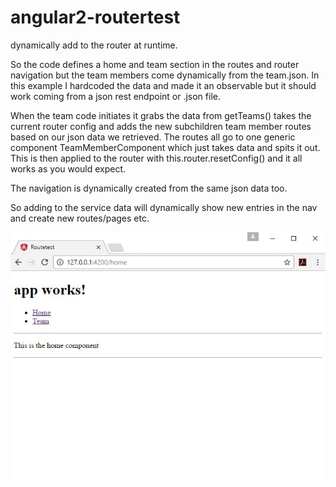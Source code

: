 # angular2-routertest
dynamically add to the router at runtime.

So the code defines a home and team section in the routes and router navigation but the team members come dynamically from the team.json. In this example I hardcoded the data and made it an observable but it should work coming from a json rest endpoint or .json file.

When the team code initiates it grabs the data from getTeams() takes the current router config and adds the new subchildren team member routes based on our json data we retrieved. The routes all go to one generic component TeamMemberComponent which just takes data and spits it out. This is then applied to the router with this.router.resetConfig() and it all works as you would expect.

The navigation is dynamically created from the same json data too. 

So adding to the service data will dynamically show new entries in the nav and create new routes/pages etc.

![alt tag](https://raw.githubusercontent.com/davidejones/angular2-routertest/master/route.gif)